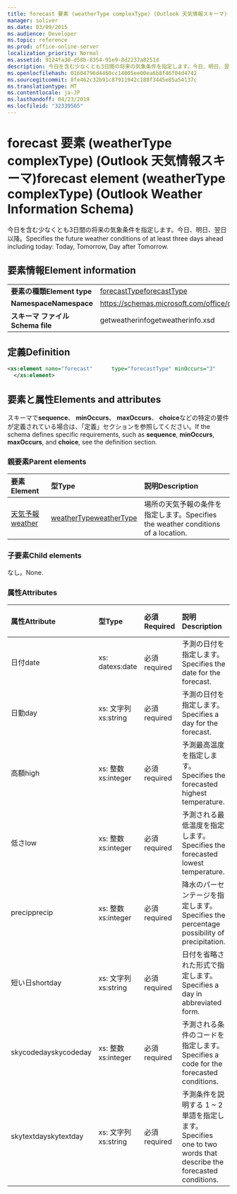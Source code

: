 ```yaml
---
title: forecast 要素 (weatherType complexType) (Outlook 天気情報スキーマ)
manager: soliver
ms.date: 03/09/2015
ms.audience: Developer
ms.topic: reference
ms.prod: office-online-server
localization_priority: Normal
ms.assetid: 9124fa30-d58b-8354-91e9-8d2237a8251d
description: 今日を含む少なくとも3日間の将来の気象条件を指定します。今日、明日、翌日以降。
ms.openlocfilehash: 01604796d4460cc14005ee00ea6b8f46f04d4742
ms.sourcegitcommit: 8fe462c32b91c87911942c188f3445e85a54137c
ms.translationtype: MT
ms.contentlocale: ja-JP
ms.lasthandoff: 04/23/2019
ms.locfileid: "32339565"
---
```

# <a name="forecast-element-weathertype-complextype-outlook-weather-information-schema"></a><span data-ttu-id="f7159-103">forecast 要素 (weatherType complexType) (Outlook 天気情報スキーマ)</span><span class="sxs-lookup"><span data-stu-id="f7159-103">forecast element (weatherType complexType) (Outlook Weather Information Schema)</span></span>

<span data-ttu-id="f7159-104">今日を含む少なくとも3日間の将来の気象条件を指定します。今日、明日、翌日以降。</span><span class="sxs-lookup"><span data-stu-id="f7159-104">Specifies the future weather conditions of at least three days ahead including today: Today, Tomorrow, Day after Tomorrow.</span></span>
  
## <a name="element-information"></a><span data-ttu-id="f7159-105">要素情報</span><span class="sxs-lookup"><span data-stu-id="f7159-105">Element information</span></span>

|||
|:-----|:-----|
|<span data-ttu-id="f7159-106">**要素の種類**</span><span class="sxs-lookup"><span data-stu-id="f7159-106">**Element type**</span></span> <br/> |[<span data-ttu-id="f7159-107">forecastType</span><span class="sxs-lookup"><span data-stu-id="f7159-107">forecastType</span></span>](forecasttype-complextype-outlook-weather-information-schema.md) <br/> |
|<span data-ttu-id="f7159-108">**Namespace**</span><span class="sxs-lookup"><span data-stu-id="f7159-108">**Namespace**</span></span> <br/> |https://schemas.microsoft.com/office/outlook/15/getweatherinfo.xsd  <br/> |
|<span data-ttu-id="f7159-109">**スキーマ ファイル**</span><span class="sxs-lookup"><span data-stu-id="f7159-109">**Schema file**</span></span> <br/> |<span data-ttu-id="f7159-110">getweatherinfo</span><span class="sxs-lookup"><span data-stu-id="f7159-110">getweatherinfo.xsd</span></span>  <br/> |
   
## <a name="definition"></a><span data-ttu-id="f7159-111">定義</span><span class="sxs-lookup"><span data-stu-id="f7159-111">Definition</span></span>

```XML
<xs:element name="forecast"      type="forecastType" minOccurs="3"     maxOccurs="unbounded"    >
  </xs:element>  

```

## <a name="elements-and-attributes"></a><span data-ttu-id="f7159-112">要素と属性</span><span class="sxs-lookup"><span data-stu-id="f7159-112">Elements and attributes</span></span>

<span data-ttu-id="f7159-113">スキーマで**sequence**、 **minOccurs**、 **maxOccurs**、 **choice**などの特定の要件が定義されている場合は、「定義」セクションを参照してください。</span><span class="sxs-lookup"><span data-stu-id="f7159-113">If the schema defines specific requirements, such as **sequence**, **minOccurs**, **maxOccurs**, and **choice**, see the definition section.</span></span> 
  
### <a name="parent-elements"></a><span data-ttu-id="f7159-114">親要素</span><span class="sxs-lookup"><span data-stu-id="f7159-114">Parent elements</span></span>

|<span data-ttu-id="f7159-115">**要素**</span><span class="sxs-lookup"><span data-stu-id="f7159-115">**Element**</span></span>|<span data-ttu-id="f7159-116">**型**</span><span class="sxs-lookup"><span data-stu-id="f7159-116">**Type**</span></span>|<span data-ttu-id="f7159-117">**説明**</span><span class="sxs-lookup"><span data-stu-id="f7159-117">**Description**</span></span>|
|:-----|:-----|:-----|
|[<span data-ttu-id="f7159-118">天気予報</span><span class="sxs-lookup"><span data-stu-id="f7159-118">weather</span></span>](weather-element-weatherdata-elementoutlook-weather-information-schema.md) <br/> |[<span data-ttu-id="f7159-119">weatherType</span><span class="sxs-lookup"><span data-stu-id="f7159-119">weatherType</span></span>](weathertype-complextype-outlook-weather-information-schema.md) <br/> |<span data-ttu-id="f7159-120">場所の天気予報の条件を指定します。</span><span class="sxs-lookup"><span data-stu-id="f7159-120">Specifies the weather conditions of a location.</span></span>  <br/> |
   
### <a name="child-elements"></a><span data-ttu-id="f7159-121">子要素</span><span class="sxs-lookup"><span data-stu-id="f7159-121">Child elements</span></span>

<span data-ttu-id="f7159-122">なし。</span><span class="sxs-lookup"><span data-stu-id="f7159-122">None.</span></span>
  
### <a name="attributes"></a><span data-ttu-id="f7159-123">属性</span><span class="sxs-lookup"><span data-stu-id="f7159-123">Attributes</span></span>

|<span data-ttu-id="f7159-124">**属性**</span><span class="sxs-lookup"><span data-stu-id="f7159-124">**Attribute**</span></span>|<span data-ttu-id="f7159-125">**型**</span><span class="sxs-lookup"><span data-stu-id="f7159-125">**Type**</span></span>|<span data-ttu-id="f7159-126">**必須**</span><span class="sxs-lookup"><span data-stu-id="f7159-126">**Required**</span></span>|<span data-ttu-id="f7159-127">**説明**</span><span class="sxs-lookup"><span data-stu-id="f7159-127">**Description**</span></span>|<span data-ttu-id="f7159-128">**可能な値**</span><span class="sxs-lookup"><span data-stu-id="f7159-128">**Possible values**</span></span>|
|:-----|:-----|:-----|:-----|:-----|
|<span data-ttu-id="f7159-129">日付</span><span class="sxs-lookup"><span data-stu-id="f7159-129">date</span></span>  <br/> |<span data-ttu-id="f7159-130">xs: date</span><span class="sxs-lookup"><span data-stu-id="f7159-130">xs:date</span></span>  <br/> |<span data-ttu-id="f7159-131">必須</span><span class="sxs-lookup"><span data-stu-id="f7159-131">required</span></span>  <br/> |<span data-ttu-id="f7159-132">予測の日付を指定します。</span><span class="sxs-lookup"><span data-stu-id="f7159-132">Specifies the date for the forecast.</span></span>  <br/> |<span data-ttu-id="f7159-133">xs: date 型の値</span><span class="sxs-lookup"><span data-stu-id="f7159-133">A value of the type xs:date</span></span>  <br/> |
|<span data-ttu-id="f7159-134">日勤</span><span class="sxs-lookup"><span data-stu-id="f7159-134">day</span></span>  <br/> |<span data-ttu-id="f7159-135">xs: 文字列</span><span class="sxs-lookup"><span data-stu-id="f7159-135">xs:string</span></span>  <br/> |<span data-ttu-id="f7159-136">必須</span><span class="sxs-lookup"><span data-stu-id="f7159-136">required</span></span>  <br/> |<span data-ttu-id="f7159-137">予測の日付を指定します。</span><span class="sxs-lookup"><span data-stu-id="f7159-137">Specifies a day for the forecast.</span></span>  <br/> |<span data-ttu-id="f7159-138">xs: 文字列型の値</span><span class="sxs-lookup"><span data-stu-id="f7159-138">A value of the type xs:string</span></span>  <br/> |
|<span data-ttu-id="f7159-139">高額</span><span class="sxs-lookup"><span data-stu-id="f7159-139">high</span></span>  <br/> |<span data-ttu-id="f7159-140">xs: 整数</span><span class="sxs-lookup"><span data-stu-id="f7159-140">xs:integer</span></span>  <br/> |<span data-ttu-id="f7159-141">必須</span><span class="sxs-lookup"><span data-stu-id="f7159-141">required</span></span>  <br/> |<span data-ttu-id="f7159-142">予測最高温度を指定します。</span><span class="sxs-lookup"><span data-stu-id="f7159-142">Specifies the forecasted highest temperature.</span></span>  <br/> |<span data-ttu-id="f7159-143">xs: integer 型の値</span><span class="sxs-lookup"><span data-stu-id="f7159-143">A value of the type xs:integer</span></span>  <br/> |
|<span data-ttu-id="f7159-144">低さ</span><span class="sxs-lookup"><span data-stu-id="f7159-144">low</span></span>  <br/> |<span data-ttu-id="f7159-145">xs: 整数</span><span class="sxs-lookup"><span data-stu-id="f7159-145">xs:integer</span></span>  <br/> |<span data-ttu-id="f7159-146">必須</span><span class="sxs-lookup"><span data-stu-id="f7159-146">required</span></span>  <br/> |<span data-ttu-id="f7159-147">予測される最低温度を指定します。</span><span class="sxs-lookup"><span data-stu-id="f7159-147">Specifies the forecasted lowest temperature.</span></span>  <br/> |<span data-ttu-id="f7159-148">xs: integer 型の値</span><span class="sxs-lookup"><span data-stu-id="f7159-148">A value of the type xs:integer</span></span>  <br/> |
|<span data-ttu-id="f7159-149">precip</span><span class="sxs-lookup"><span data-stu-id="f7159-149">precip</span></span>  <br/> |<span data-ttu-id="f7159-150">xs: 整数</span><span class="sxs-lookup"><span data-stu-id="f7159-150">xs:integer</span></span>  <br/> |<span data-ttu-id="f7159-151">必須</span><span class="sxs-lookup"><span data-stu-id="f7159-151">required</span></span>  <br/> |<span data-ttu-id="f7159-152">降水のパーセンテージを指定します。</span><span class="sxs-lookup"><span data-stu-id="f7159-152">Specifies the percentage possibility of precipitation.</span></span>  <br/> |<span data-ttu-id="f7159-153">xs: integer 型の値</span><span class="sxs-lookup"><span data-stu-id="f7159-153">A value of the type xs:integer</span></span>  <br/> |
|<span data-ttu-id="f7159-154">短い日</span><span class="sxs-lookup"><span data-stu-id="f7159-154">shortday</span></span>  <br/> |<span data-ttu-id="f7159-155">xs: 文字列</span><span class="sxs-lookup"><span data-stu-id="f7159-155">xs:string</span></span>  <br/> |<span data-ttu-id="f7159-156">必須</span><span class="sxs-lookup"><span data-stu-id="f7159-156">required</span></span>  <br/> |<span data-ttu-id="f7159-157">日付を省略された形式で指定します。</span><span class="sxs-lookup"><span data-stu-id="f7159-157">Specifies a day in abbreviated form.</span></span>  <br/> |<span data-ttu-id="f7159-158">xs: 文字列型の値</span><span class="sxs-lookup"><span data-stu-id="f7159-158">A value of the type xs:string</span></span>  <br/> |
|<span data-ttu-id="f7159-159">skycodeday</span><span class="sxs-lookup"><span data-stu-id="f7159-159">skycodeday</span></span>  <br/> |<span data-ttu-id="f7159-160">xs: 整数</span><span class="sxs-lookup"><span data-stu-id="f7159-160">xs:integer</span></span>  <br/> |<span data-ttu-id="f7159-161">必須</span><span class="sxs-lookup"><span data-stu-id="f7159-161">required</span></span>  <br/> |<span data-ttu-id="f7159-162">予測される条件のコードを指定します。</span><span class="sxs-lookup"><span data-stu-id="f7159-162">Specifies a code for the forecasted conditions.</span></span>  <br/> |<span data-ttu-id="f7159-163">xs: integer 型の値</span><span class="sxs-lookup"><span data-stu-id="f7159-163">A value of the type xs:integer</span></span>  <br/> |
|<span data-ttu-id="f7159-164">skytextday</span><span class="sxs-lookup"><span data-stu-id="f7159-164">skytextday</span></span>  <br/> |<span data-ttu-id="f7159-165">xs: 文字列</span><span class="sxs-lookup"><span data-stu-id="f7159-165">xs:string</span></span>  <br/> |<span data-ttu-id="f7159-166">必須</span><span class="sxs-lookup"><span data-stu-id="f7159-166">required</span></span>  <br/> |<span data-ttu-id="f7159-167">予測条件を説明する 1 ~ 2 単語を指定します。</span><span class="sxs-lookup"><span data-stu-id="f7159-167">Specifies one to two words that describe the forecasted conditions.</span></span>  <br/> |<span data-ttu-id="f7159-168">xs: 文字列型の値</span><span class="sxs-lookup"><span data-stu-id="f7159-168">A value of the type xs:string</span></span>  <br/> |
   

